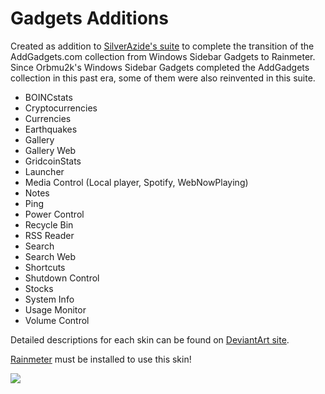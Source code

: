 # Gadgets Additions

Created as addition to <a href="http://fav.me/d8n4kvx">SilverAzide's suite</a> to complete the transition of the AddGadgets.com collection from Windows Sidebar Gadgets to Rainmeter.<br>
Since Orbmu2k's Windows Sidebar Gadgets completed the AddGadgets collection in this past era, some of them were also reinvented in this suite.

<ul>
<li>BOINCstats</li>
<li>Cryptocurrencies</li>
<li>Currencies</li>
<li>Earthquakes</li>
<li>Gallery</li>
<li>Gallery Web</li>
<li>GridcoinStats</li>
<li>Launcher</li>
<li>Media Control (Local player, Spotify, WebNowPlaying)</li>
<li>Notes</li>
<li>Ping</li>
<li>Power Control</li>
<li>Recycle Bin</li>
<li>RSS Reader</li>
<li>Search</li>
<li>Search Web</li>
<li>Shortcuts</li>
<li>Shutdown Control</li>
<li>Stocks</li>
<li>System Info</li>
<li>Usage Monitor</li>
<li>Volume Control</li>
</ul>

Detailed descriptions for each skin can be found on <a href="http://fav.me/dc5kcz5">DeviantArt site</a>.

<a href="https://www.rainmeter.net/">Rainmeter</a> must be installed to use this skin!

<img src="https://forum.rainmeter.net/download/file.php?id=18963&mode=view">
